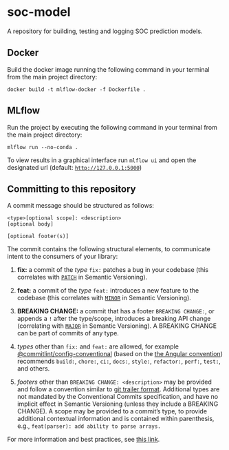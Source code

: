 # soc-model

A repository for building, testing and logging SOC prediction models.

## Docker
[//]: # (TODO: Explain that Docker needs to be installed for this to work locally)

Build the docker image running the following command in your terminal from the main project directory:

```
docker build -t mlflow-docker -f Dockerfile .
```

## MLflow

Run the project by executing the following command in your terminal from the main project directory:

```
mlflow run --no-conda .
```

To view results in a graphical interface run `mlflow ui` and open the designated url (default: [`http://127.0.0.1:5000`](http://127.0.0.1:5000))

## Committing to this repository

A commit message should be structured as follows:

```
<type>[optional scope]: <description>
[optional body]

[optional footer(s)]
```

The commit contains the following structural elements, to communicate intent to the consumers of your library:

1. **fix:** a commit of the *type* `fix:` patches a bug in your codebase (this correlates with [`PATCH`](https://semver.org/#summary) in Semantic Versioning).

2. **feat:** a commit of the *type* `feat:` introduces a new feature to the codebase (this correlates with [`MINOR`](https://semver.org/#summary) in Semantic Versioning).

3. **BREAKING CHANGE:** a commit that has a footer `BREAKING CHANGE:`, or appends a `!` after the type/scope, introduces a breaking API change (correlating with [`MAJOR`](https://semver.org/#summary) in Semantic Versioning). A BREAKING CHANGE can be part of commits of any type.

4. *types* other than `fix:` and `feat:` are allowed, for example [@commitlint/config-conventional](https://github.com/conventional-changelog/commitlint/tree/master/%40commitlint/config-conventional) (based on the [the Angular convention](https://github.com/angular/angular/blob/22b96b9/CONTRIBUTING.md#-commit-message-guidelines)) recommends `build:`, `chore:`, `ci:`, `docs:`, `style:`, `refactor:`, `perf:`, `test:`, and others.

5. *footers* other than `BREAKING CHANGE: <description>` may be provided and follow a convention similar to [git trailer format](https://git-scm.com/docs/git-interpret-trailers). Additional types are not mandated by the Conventional Commits specification, and have no implicit effect in Semantic Versioning (unless they include a BREAKING CHANGE). A scope may be provided to a commit’s type, to provide additional contextual information and is contained within parenthesis, e.g., `feat(parser): add ability to parse arrays.`

For more information and best practices, see [this link](https://www.conventionalcommits.org/en/v1.0.0/).
